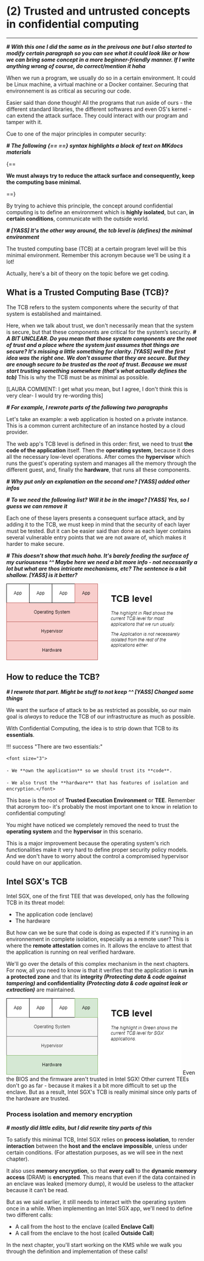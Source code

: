 # (2) Trusted and untrusted concepts in confidential computing
__________________________________________________

***# With this one I did the same as in the preivous one but I also started to modify certain paragraph so you can see what it could look like or how we can bring some concept in a more beginner-friendly manner. If I write anything wrong of course, do correct/mention it haha***

When we run a program, we usually do so in a certain environment. It could be Linux machine, a virtual machine or a Docker container. Securing that environnement is as critical as securing our code.

Easier said than done though! All the programs that run aside of ours - the different standard libraries, the different softwares and even OS's kernel - can extend the attack surface. They could interact with our program and tamper with it.

Cue to one of the major principles in computer security: 

***# The following {== ==} syntax highlights a block of text on MKdocs materials***

{==

**We must always try to reduce the attack surface and consequently, keep the computing base minimal.**

==}

By trying to achieve this principle, the concept around confidential computing is to define an environment which is **highly isolated**, but can, **in certain conditions**, communicate with the outside world. 

***# [YASS] It's the other way around, the tcb level is (defines) the minimal environment*** 

The trusted computing base (TCB) at a certain program level will be this minimal environment. Remember this acronym because we'll be using it a lot! 

Actually, here's a bit of theory on the topic before we get coding.
 
## What is a Trusted Computing Base (TCB)? 

The TCB refers to the system components where the security of that system is established and maintained. 

Here, when we talk about trust, we don't necessarily mean that the system is secure, but that these components are critical for the system’s security. ***# A BIT UNCLEAR. Do you mean that those system components are the root of trust and a place where the system just assumes that things are secure? It's missing a little something for clarity. [YASS] well the first idea was the right one. We don't assume that they are secure. But they are enough secure to be trusted as the root of trust. Because we must start trusting something somewhere (that's what actually defines the tcb)*** This is why the TCB must be as minimal as possible. 

[LAURA COMMENT: I get what you mean, but I agree, I don't think this is very clear- I would try re-wording this]

***# For example, I rewrote parts of the following two paragraphs*** 

Let's take an example: a web application is hosted on a private instance. This is a common current architecture of an instance hosted by a cloud provider. 

The web app's TCB level is defined in this order: first, we need to trust **the code of the application** itself. Then the **operating system**, because it does all the necessary low-level operations. After comes the **hypervisor** which runs the guest's operating system and manages all the memory through the different guest, and, finally the **hardware**, that runs all these components.

***# Why put only an explanation on the second one? [YASS] added other infos***

***# To we need the following list? Will it be in the image? [YASS] Yes, so I guess we can remove it***

<!-- App's overall TCB:

- Application code
- Operating System
- Hypervisor
- Hardware -->

Each one of these layers presents a consequent surface attack, and by adding it to the TCB, we must keep in mind that the security of each layer must be tested. But it can be easier said than done as each layer contains several vulnerable entry points that we are not aware of, which makes it harder to make secure. 

***# This doesn't show that much haha. It's barely feeding the surface of my curiousness ^^ Maybe here we need a bit more info - not necessarily a lot but what are thos intricate mechanisms, etc? The sentence is a bit shallow. [YASS] is it better?***

![Current tcb level](../assets/tcb_level_current.png)

## How to reduce the TCB?

***# I rewrote that part. Might be stuff to not keep ^^ [YASS] Changed some things***

We want the surface of attack to be as restricted as possible, so our main goal is *always* to reduce the TCB of our infrastructure as much as possible. 

With Confidential Computing, the idea is to strip down that TCB to its **essentials**. 

!!! success "There are two essentials:"

	<font size="3">

	- We **own the application** so we should trust its **code**. 

	- We also trust the **hardware** that has features of isolation and encryption.</font>

This base is the root of **Trusted Execution Environment** or **TEE**. Remember that acronym too- it's probably the most important one to know in relation to confidential computing!

You might have noticed we completely removed the need to trust the **operating system** and the **hypervisor** in this scenario. 

This is a major improvement because the operating system's rich functionalities make it very hard to define proper security policy models. And we don't have to worry about the control a compromised hypervisor could have on our application. 

## Intel SGX's TCB

Intel SGX, one of the first TEE that was developed, only has the following TCB in its threat model: 

- The application code (enclave)
- The hardware

But how can we be sure that code is doing as expected if it's running in an environnement in complete isolation, especially as a remote user? This is where the **remote attestation** comes in. It allows the enclave to attest that the application is running on real verified hardware.

We'll go over the details of this complex mechanism in the next chapters. For now, all you need to know is that it verifies that the application is **run in a protected zone** and that its **integrity *(Protecting data & code against tampering)* and confidentiality *(Protecting data & code against leak or extraction)*** are maintained.  

![Current tcb level](../assets/tcb_level_sgx.png)
Even the BIOS and the firmware aren't trusted in Intel SGX! Other current TEEs don't go as far - because it makes it a bit more difficult to set up the enclave. But as a result, Intel SGX's TCB is really minimal since only parts of the hardware are trusted.

### Process isolation and memory encryption

***# mostly did little edits, but I did rewrite tiny parts of this***

To satisfy this minimal TCB, Intel SGX relies on **process isolation**, to render **interaction** between the **host and the enclave impossible**, unless under certain conditions. (For attestation purposes, as we will see in the next chapter).

It also uses **memory encryption**, so that **every call** to the **dynamic memory access** (DRAM) is **encrypted**. This means that even if the data contained in an enclave was leaked (memory dump), it would be useless to the attacker because it can't be read.

But as we said earlier, it still needs to interact with the operating system once in a while. When implementing an Intel SGX app, we'll need to define two different calls: 

- A call from the host to the enclave (called **Enclave Call**)
- A call from the enclave to the host (called **Outside Call**)

In the next chapter, you'll start working on the KMS while we walk you through the definition and implementation of these calls!